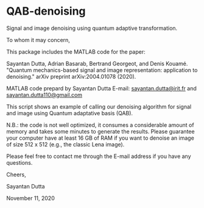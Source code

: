 # QAB-denoising
Signal and image denoising using quantum adaptive transformation.




To whom it may concern,

This package includes the MATLAB code for the paper:
 
Sayantan Dutta, Adrian Basarab, Bertrand Georgeot, and Denis Kouamé.
"Quantum mechanics-based signal and image representation: application to denoising." 
arXiv preprint arXiv:2004.01078 (2020).

MATLAB code prepard by Sayantan Dutta
E-mail: sayantan.dutta@irit.fr and sayantan.dutta110@gmail.com

This script shows an example of calling our denoising algorithm for signal and image
using Quantum adaptative basis (QAB).

N.B.: the code is not well optimized, it consumes a considerable amount of memory and
takes some minutes to generate the results. Please guarantee your computer have at least
16 GB of RAM if you want to denoise an image of size 512 x 512 (e.g., the classic Lena image).

Please feel free to contact me through the E-mail address if you have any questions.

Cheers,

Sayantan Dutta

November 11, 2020
